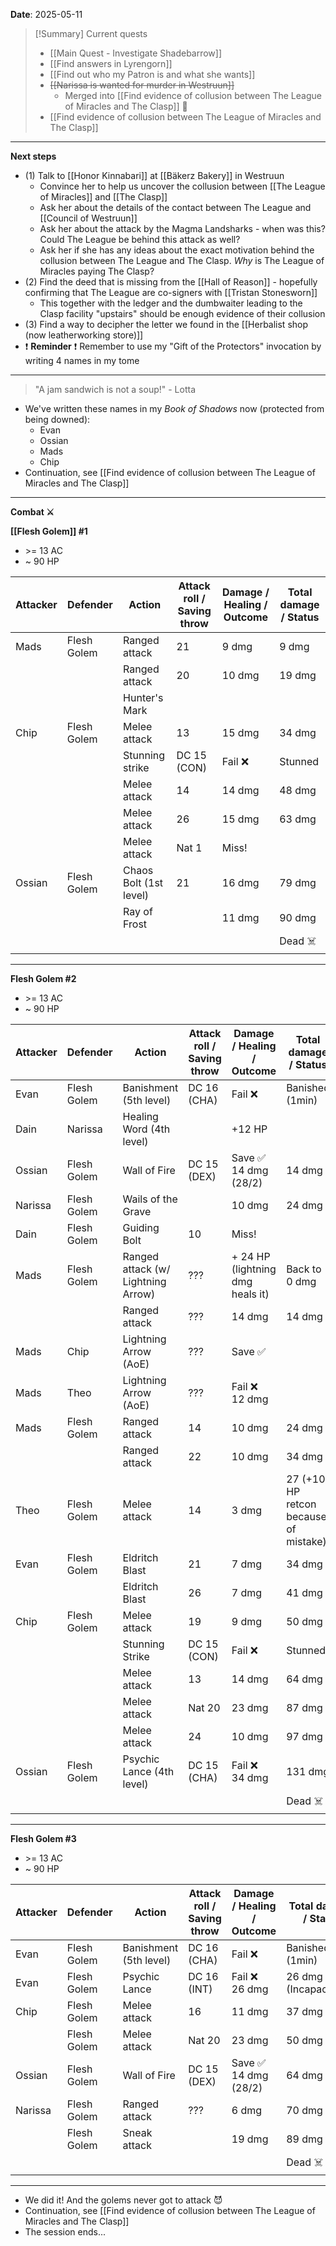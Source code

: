 **Date**: 2025-05-11

> [!Summary] Current quests
> - [[Main Quest - Investigate Shadebarrow]]
> - [[Find answers in Lyrengorn]]
> - [[Find out who my Patron is and what she wants]]
> - ~~[[Narissa is wanted for murder in Westruun]]~~
> 	-  Merged into [[Find evidence of collusion between The League of Miracles and The Clasp]] 🔀
> - [[Find evidence of collusion between The League of Miracles and The Clasp]]

---
**Next steps**
- (1) Talk to [[Honor Kinnabari]] at [[Bäkerz Bakery]] in Westruun
	- Convince her to help us uncover the collusion between [[The League of Miracles]] and [[The Clasp]]
	- Ask her about the details of the contact between The League and [[Council of Westruun]]
	- Ask her about the attack by the Magma Landsharks - when was this? Could The League be behind this attack as well?
	- Ask her if she has any ideas about the exact motivation behind the collusion between The League and The Clasp. *Why* is The League of Miracles paying The Clasp?
- (2) Find the deed that is missing from the [[Hall of Reason]] - hopefully confirming that The League are co-signers with [[Tristan Stonesworn]]
	- This together with the ledger and the dumbwaiter leading to the Clasp facility "upstairs" should be enough evidence of their collusion
- (3) Find a way to decipher the letter we found in the [[Herbalist shop (now leatherworking store)]]
- ❗ **Reminder** ❗ Remember to use my "Gift of the Protectors" invocation by writing 4 names in my tome
---
> "A jam sandwich is not a soup!" - Lotta

- We've written these names in my *Book of Shadows* now (protected from being downed):
	- Evan
	- Ossian
	- Mads
	- Chip
- Continuation, see [[Find evidence of collusion between The League of Miracles and The Clasp]]
---
**Combat ⚔️**

**[[Flesh Golem]] #1**
- \>= 13 AC
- ~ 90 HP

| Attacker | Defender    | Action                 | Attack roll / Saving throw | Damage / Healing / Outcome | Total damage / Status |
| -------- | ----------- | ---------------------- | -------------------------- | -------------------------- | --------------------- |
| Mads     | Flesh Golem | Ranged attack          | 21                         | 9 dmg                      | 9 dmg                 |
|          |             | Ranged attack          | 20                         | 10 dmg                     | 19 dmg                |
|          |             | Hunter's Mark          |                            |                            |                       |
| Chip     | Flesh Golem | Melee attack           | 13                         | 15 dmg                     | 34 dmg                |
|          |             | Stunning strike        | DC 15 (CON)                | Fail ❌                     | Stunned               |
|          |             | Melee attack           | 14                         | 14 dmg                     | 48 dmg                |
|          |             | Melee attack           | 26                         | 15 dmg                     | 63 dmg                |
|          |             | Melee attack           | Nat 1                      | Miss!                      |                       |
| Ossian   | Flesh Golem | Chaos Bolt (1st level) | 21                         | 16 dmg                     | 79 dmg                |
|          |             | Ray of Frost           |                            | 11 dmg                     | 90 dmg                |
|          |             |                        |                            |                            | Dead ☠️               |

---

**Flesh Golem #2**
- \>= 13 AC
- ~ 90 HP

| Attacker | Defender    | Action                             | Attack roll / Saving throw | Damage / Healing / Outcome       | Total damage / Status                 |
| -------- | ----------- | ---------------------------------- | -------------------------- | -------------------------------- | ------------------------------------- |
| Evan     | Flesh Golem | Banishment (5th level)             | DC 16 (CHA)                | Fail ❌                           | Banished (1min)                       |
| Dain     | Narissa     | Healing Word (4th level)           |                            | +12 HP                           |                                       |
| Ossian   | Flesh Golem | Wall of Fire                       | DC 15 (DEX)                | Save ✅<br>14 dmg (28/2)          | 14 dmg                                |
| Narissa  | Flesh Golem | Wails of the Grave                 |                            | 10 dmg                           | 24 dmg                                |
| Dain     | Flesh Golem | Guiding Bolt                       | 10                         | Miss!                            |                                       |
| Mads     | Flesh Golem | Ranged attack (w/ Lightning Arrow) | ???                        | + 24 HP (lightning dmg heals it) | Back to 0 dmg                         |
|          |             | Ranged attack                      | ???                        | 14 dmg                           | 14 dmg                                |
| Mads     | Chip        | Lightning Arrow (AoE)              | ???                        | Save ✅                           |                                       |
| Mads     | Theo        | Lightning Arrow (AoE)              | ???                        | Fail ❌<br>12 dmg                 |                                       |
| Mads     | Flesh Golem | Ranged attack                      | 14                         | 10 dmg                           | 24 dmg                                |
|          |             | Ranged attack                      | 22                         | 10 dmg                           | 34 dmg                                |
| Theo     | Flesh Golem | Melee attack                       | 14                         | 3 dmg                            | 27 (+10 HP retcon because of mistake) |
| Evan     | Flesh Golem | Eldritch Blast                     | 21                         | 7 dmg                            | 34 dmg                                |
|          |             | Eldritch Blast                     | 26                         | 7 dmg                            | 41 dmg                                |
| Chip     | Flesh Golem | Melee attack                       | 19                         | 9 dmg                            | 50 dmg                                |
|          |             | Stunning Strike                    | DC 15 (CON)                | Fail ❌                           | Stunned                               |
|          |             | Melee attack                       | 13                         | 14 dmg                           | 64 dmg                                |
|          |             | Melee attack                       | Nat 20                     | 23 dmg                           | 87 dmg                                |
|          |             | Melee attack                       | 24                         | 10 dmg                           | 97 dmg                                |
| Ossian   | Flesh Golem | Psychic Lance (4th level)          | DC 15 (CHA)                | Fail ❌<br>34 dmg                 | 131 dmg                               |
|          |             |                                    |                            |                                  | Dead ☠️                               |

---

**Flesh Golem #3**
- \>= 13 AC
- ~ 90 HP

| Attacker | Defender    | Action                 | Attack roll / Saving throw | Damage / Healing / Outcome | Total damage / Status  |
| -------- | ----------- | ---------------------- | -------------------------- | -------------------------- | ---------------------- |
| Evan     | Flesh Golem | Banishment (5th level) | DC 16 (CHA)                | Fail ❌                     | Banished (1min)        |
| Evan     | Flesh Golem | Psychic Lance          | DC 16 (INT)                | Fail ❌<br>26 dmg           | 26 dmg (Incapacitated) |
| Chip     | Flesh Golem | Melee attack           | 16                         | 11 dmg                     | 37 dmg                 |
|          | Flesh Golem | Melee attack           | Nat 20                     | 23 dmg                     | 50 dmg                 |
| Ossian   | Flesh Golem | Wall of Fire           | DC 15 (DEX)                | Save ✅<br>14 dmg (28/2)    | 64 dmg                 |
| Narissa  | Flesh Golem | Ranged attack          | ???                        | 6 dmg                      | 70 dmg                 |
|          | Flesh Golem | Sneak attack           |                            | 19 dmg                     | 89 dmg                 |
|          |             |                        |                            |                            | Dead ☠️                |

---
- We did it! And the golems never got to attack 😈
- Continuation, see [[Find evidence of collusion between The League of Miracles and The Clasp]]
- The session ends...